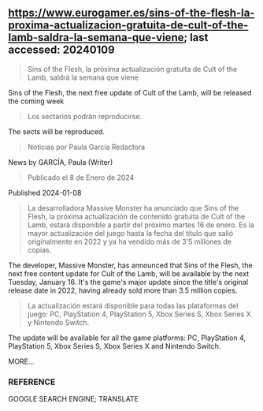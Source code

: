 ## https://www.eurogamer.es/sins-of-the-flesh-la-proxima-actualizacion-gratuita-de-cult-of-the-lamb-saldra-la-semana-que-viene; last accessed: 20240109

> Sins of the Flesh, la próxima actualización gratuita de Cult of the Lamb, saldrá la semana que viene

Sins of the Flesh, the next free update of Cult of the Lamb, will be released the coming week

> Los sectarios podrán reproducirse.

The sects will be reproduced.

> Noticias por Paula García Redactora

News by GARCÍA, Paula (Writer)

> Publicado el 8 de Enero de 2024

Published 2024-01-08

> La desarrolladora Massive Monster ha anunciado que Sins of the Flesh, la próxima actualización de contenido gratuita de Cult of the Lamb, estará disponible a partir del próximo martes 16 de enero. Es la mayor actualización del juego hasta la fecha del título que salió originalmente en 2022 y ya ha vendido más de 3'5 millones de copias.

The developer, Massive Monster, has announced that Sins of the Flesh, the next free content update for Cult of the Lamb, will be available by the next Tuesday, January 16. It's the game's major update since the title's original release date in 2022, having already sold more than 3.5 million copies.

> La actualización estará disponible para todas las plataformas del juego: PC, PlayStation 4, PlayStation 5, Xbox Series S, Xbox Series X y Nintendo Switch.

The update will be available for all the game platforms: PC, PlayStation 4, PlayStation 5, Xbox Series S, Xbox Series X and Nintendo Switch.

MORE...

### REFERENCE

GOOGLE SEARCH ENGINE; TRANSLATE